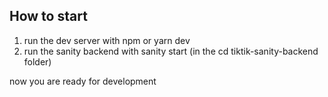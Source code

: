 ## How to start

1. run the dev server with npm or yarn dev
2. run the sanity backend with sanity start (in the cd tiktik-sanity-backend folder)

now you are ready for development
